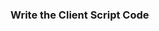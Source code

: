### **Write the Client Script Code**

<!--stackedit_data:
eyJoaXN0b3J5IjpbLTE1MzE1Njk3OTIsNzMwOTk4MTE2XX0=
-->